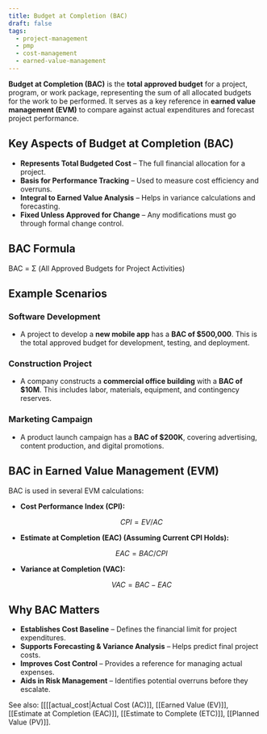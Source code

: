 ```yaml
---
title: Budget at Completion (BAC)
draft: false
tags:
  - project-management
  - pmp
  - cost-management
  - earned-value-management
---
```


**Budget at Completion (BAC)** is the **total approved budget** for a project, program, or work package, representing the sum of all allocated budgets for the work to be performed. It serves as a key reference in **earned value management (EVM)** to compare against actual expenditures and forecast project performance.

## Key Aspects of Budget at Completion (BAC)
- **Represents Total Budgeted Cost** – The full financial allocation for a project.
- **Basis for Performance Tracking** – Used to measure cost efficiency and overruns.
- **Integral to Earned Value Analysis** – Helps in variance calculations and forecasting.
- **Fixed Unless Approved for Change** – Any modifications must go through formal change control.

## BAC Formula
BAC = Σ (All Approved Budgets for Project Activities)

## Example Scenarios

### **Software Development**
- A project to develop a **new mobile app** has a **BAC of $500,000**. This is the total approved budget for development, testing, and deployment.

### **Construction Project**
- A company constructs a **commercial office building** with a **BAC of $10M**. This includes labor, materials, equipment, and contingency reserves.

### **Marketing Campaign**
- A product launch campaign has a **BAC of $200K**, covering advertising, content production, and digital promotions.

## BAC in Earned Value Management (EVM)
BAC is used in several EVM calculations:

- **Cost Performance Index (CPI):**  

  $$
  CPI = EV / AC
  $$

- **Estimate at Completion (EAC) (Assuming Current CPI Holds):**  

  $$
  EAC = BAC / CPI
  $$

- **Variance at Completion (VAC):**  
  
  $$
  VAC = BAC - EAC
  $$

## Why BAC Matters
- **Establishes Cost Baseline** – Defines the financial limit for project expenditures.
- **Supports Forecasting & Variance Analysis** – Helps predict final project costs.
- **Improves Cost Control** – Provides a reference for managing actual expenses.
- **Aids in Risk Management** – Identifies potential overruns before they escalate.

See also: [[[[actual_cost|Actual Cost (AC)]], [[Earned Value (EV)]], [[Estimate at Completion (EAC)]], [[Estimate to Complete (ETC)]], [[Planned Value (PV)]].
